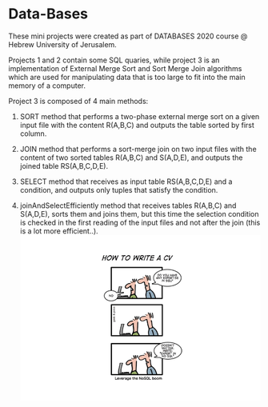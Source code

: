 # Data-Bases

These mini projects were created as part of DATABASES 2020 course @ Hebrew University of Jerusalem.

Projects 1 and 2 contain some SQL quaries, while project 3 is an implementation of External Merge Sort and Sort Merge Join algorithms which are used for manipulating data that is too large to fit into the main memory of a computer. 

Project 3 is composed of 4 main methods:

1) SORT method that performs a two-phase external merge sort on a given input file with the content R(A,B,C) and outputs the table sorted by first column.

2) JOIN method that performs a sort-merge join on two input files with the content of two sorted tables R(A,B,C) and S(A,D,E), and outputs the joined table RS(A,B,C,D,E). 

3) SELECT method that receives as input table RS(A,B,C,D,E) and a condition, and outputs only tuples that satisfy the condition.

4) joinAndSelectEfficiently method that receives tables R(A,B,C) and S(A,D,E), sorts them and joins them, but this time the selection condition is checked in the first reading of the input files and not after the join (this is a lot more efficient..). 
   ![picture](img.png)
